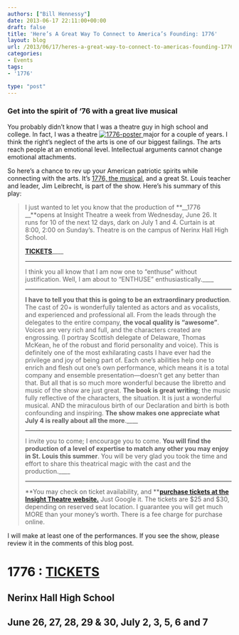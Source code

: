 ```yaml
---
authors: ["Bill Hennessy"]
date: 2013-06-17 22:11:00+00:00
draft: false
title: 'Here’s A Great Way To Connect to America’s Founding: 1776'
layout: blog
url: /2013/06/17/heres-a-great-way-to-connect-to-americas-founding-1776/
categories:
- Events
tags:
- '1776'

type: "post"
---
```


### Get into the spirit of ‘76 with a great live musical

You probably didn’t know that I was a theatre guy in high school and college. In fact, I was a theatre [![1776-poster](https://hennessysview.com/wp-content/uploads/2013/06/1776-poster_thumb.jpg)
](https://hennessysview.com/wp-content/uploads/2013/06/1776-poster.jpg)major for a couple of years. I think the right’s neglect of the arts is one of our biggest failings. The arts reach people at an emotional level. Intellectual arguments cannot change emotional attachments.

So here’s a chance to rev up your American patriotic spirits while connecting with the arts. It’s [1776, the musical](https://insighttheatrecompany.com/), and a great St. Louis teacher and leader, Jim Leibrecht, is part of the show. Here’s his summary of this play:

> I just wanted to let you know that the production of **__1776 __**opens at Insight Theatre a week from Wednesday, June 26. It runs for 10 of the next 12 days, dark on July 1 and 4. Curtain is at 8:00, 2:00 on Sunday’s. Theatre is on the campus of Nerinx Hall High School.  
> 
> [**TICKETS**](https://insighttheatrecompany.com/)____
> 
> ____
> 
> I think you all know that I am now one to “enthuse” without justification. Well, I am about to “ENTHUSE” enthusiastically.____
> 
> ____
> 
> **I have to tell you that this is going to be an extraordinary production**. The cast of 20+ is wonderfully talented as actors and as vocalists, and experienced and professional all. From the leads through the delegates to the entire company, **the vocal quality is “awesome”**. Voices are very rich and full, and the characters created are engrossing. (I portray Scottish delegate of Delaware, Thomas McKean, he of the robust and florid personality and voice). This is definitely one of the most exhilarating casts I have ever had the privilege and joy of being part of. Each one’s abilities help one to enrich and flesh out one’s own performance, which means it is a total company and ensemble presentation—doesn’t get any better than that. But all that is so much more wonderful because the libretto and music of the show are just great. **The book is great writing**; the music fully reflective of the characters, the situation. It is just a wonderful musical. AND the miraculous birth of our Declaration and birth is both confounding and inspiring. **The show makes one appreciate what July 4 is really about all the more**.____
> 
> ____
> 
> I invite you to come; I encourage you to come. **You will find the production of a level of expertise to match any other you may enjoy in St. Louis this summer**. You will be very glad you took the time and effort to share this theatrical magic with the cast and the production.____
> 
> ____
> 
> **You may check on ticket availability, and **[**purchase tickets at the Insight Theatre website.**](https://insighttheatrecompany.com/) Just Google it. The tickets are $25 and $30, depending on reserved seat location. I guarantee you will get much MORE than your money’s worth. There is a fee charge for purchase online.
> 
> 

I will make at least one of the performances. If you see the show, please review it in the comments of this blog post.  

# 1776 : [TICKETS](https://insighttheatrecompany.com/)

## Nerinx Hall High School

## June 26, 27, 28, 29 & 30, July 2, 3, 5, 6 and 7
